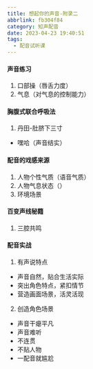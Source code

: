 ```yaml
---
title: 想起你的声音-附录二
abbrlink: fb304f84
category: 知声配音
date: 2023-04-23 19:40:51
tags:
  - 配音试听课
---
```


#### 声音练习

1. 口部操（唇舌力度）
2. 气息（对气息的控制能力）

#### 胸腹式联合呼吸法

1.  丹田-肚脐下三寸

- 嘿哈（声音结实）

#### 配音的戏感来源

1.  人物个性气质（语音气质）
2.  人物气息状态（）
3.  环境场景

#### 百变声线秘籍

1. 三腔共鸣

#### 配音实战

1. 有声说特点

- 声音自然，贴合生活实际
- 突出角色特点，紧扣情节
- 营造画面场景，活灵活现

2. 创造角色场景

- 声音干瘪平凡
- 声音难听
- 不连贯
- 不贴人物
- 一配音就尴尬
